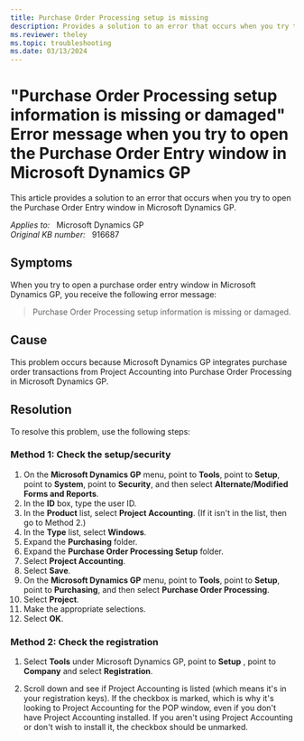 ```yaml
---
title: Purchase Order Processing setup is missing
description: Provides a solution to an error that occurs when you try to open the Purchase Order Entry window in Microsoft Dynamics GP.
ms.reviewer: theley
ms.topic: troubleshooting
ms.date: 03/13/2024
---
```

# "Purchase Order Processing setup information is missing or damaged" Error message when you try to open the Purchase Order Entry window in Microsoft Dynamics GP

This article provides a solution to an error that occurs when you try to open the Purchase Order Entry window in Microsoft Dynamics GP.

_Applies to:_ &nbsp; Microsoft Dynamics GP  
_Original KB number:_ &nbsp; 916687

## Symptoms

When you try to open a purchase order entry window in Microsoft Dynamics GP, you receive the following error message:
> Purchase Order Processing setup information is missing or damaged.

## Cause

This problem occurs because Microsoft Dynamics GP integrates purchase order transactions from Project Accounting into Purchase Order Processing in Microsoft Dynamics GP.

## Resolution

To resolve this problem, use the following steps:

### Method 1: Check the setup/security

1. On the **Microsoft Dynamics GP** menu, point to **Tools**, point to **Setup**, point to **System**, point to **Security**, and then select **Alternate/Modified Forms and Reports**.
2. In the **ID** box, type the user ID.
3. In the **Product** list, select **Project Accounting**. (If it isn't in the list, then go to Method 2.)
4. In the **Type** list, select **Windows**.
5. Expand the **Purchasing** folder.
6. Expand the **Purchase Order Processing Setup** folder.
7. Select **Project Accounting**.
8. Select **Save**.
9. On the **Microsoft Dynamics GP** menu, point to **Tools**, point to **Setup**, point to **Purchasing**, and then select **Purchase Order Processing**.
10. Select **Project**.
11. Make the appropriate selections.
12. Select **OK**.

### Method 2: Check the registration

1. Select **Tools** under Microsoft Dynamics GP, point to **Setup** , point to **Company** and select **Registration**.

2. Scroll down and see if Project Accounting is listed (which means it's in your registration keys). If the checkbox is marked, which is why it's looking to Project Accounting for the POP window, even if you don't have Project Accounting installed. If you aren't using Project Accounting or don't wish to install it, the checkbox should be unmarked.
